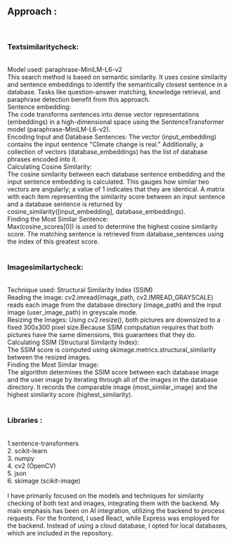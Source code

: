 <h2>Approach :</h2>
<br>
<h3>Textsimilaritycheck:</h3>
<br>
Model used: paraphrase-MiniLM-L6-v2
<br>
This search method is based on semantic similarity. It uses cosine similarity and sentence embeddings to identify the semantically closest sentence in a database. Tasks like question-answer matching, knowledge retrieval, and paraphrase detection benefit from this approach.
<br>
Sentence embedding:
<br>
The code transforms sentences into dense vector representations (embeddings) in a high-dimensional space using the SentenceTransformer model (paraphrase-MiniLM-L6-v2).
<br>
Encoding Input and Database Sentences:
The vector (input_embedding) contains the input sentence "Climate change is real."
Additionally, a collection of vectors (database_embeddings) has the list of database phrases encoded into it.
<br>
Calculating Cosine Similarity:
<br>
The cosine similarity between each database sentence embedding and the input sentence embedding is calculated. This gauges how similar two vectors are angularly; a value of 1 indicates that they are identical.
A matrix with each item representing the similarity score between an input sentence and a database sentence is returned by cosine_similarity([input_embedding], database_embeddings).
<br>
Finding the Most Similar Sentence:
<br>
Max(cosine_scores[0]) is used to determine the highest cosine similarity score.
The matching sentence is retrieved from database_sentences using the index of this greatest score.
<br>
<br>
<h3>Imagesimilartycheck:</h3>
<br>
Technique used: Structural Similarity Index (SSIM)
<br>
Reading the image:
cv2.imread(image_path, cv2.IMREAD_GRAYSCALE) reads each image from the database directory (image_path) and the input image (user_image_path) in greyscale mode.
<br>
Resizing the Images:
Using cv2.resize(), both pictures are downsized to a fixed 300x300 pixel size.Because SSIM computation requires that both pictures have the same dimensions, this guarantees that they do.
<br>
Calculating SSIM (Structural Similarity Index):
<br>
The SSIM score is computed using skimage.metrics.structural_similarity between the resized images.
<br>
Finding the Most Similar Image:
<br>
The algorithm determines the SSIM score between each database image and the user image by iterating through all of the images in the database directory.
It records the comparable image (most_similar_image) and the highest similarity score (highest_similarity).
<br>
<br>
<h3>Libraries :</h3>
<br>
1.sentence-transformers
<br>
2. scikit-learn
<br>
3. numpy
<br>
4. cv2 (OpenCV)
<br>
5. json
<br>
6. skimage (scikit-image)
<br>
<br>
I have primarily focused on the models and techniques for similarity checking of both text and images, integrating them with the backend. My main emphasis has been on AI integration, utilizing the backend to process requests. For the frontend, I used React, while Express was employed for the backend. Instead of using a cloud database, I opted for local databases, which are included in the repository.
